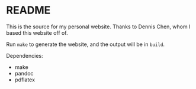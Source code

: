 # README

This is the source for my personal website.
Thanks to Dennis Chen, whom I based this website off of.

Run `make` to generate the website, and the output will be in `build`.

Dependencies:

- make
- pandoc
- pdflatex
